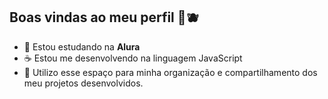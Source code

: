 ## Boas vindas ao meu perfil 💙🫐
* 📖 Estou estudando na **Alura** 
* ☕ Estou me desenvolvendo na linguagem JavaScript
* 📌 Utilizo esse espaço para minha organização e compartilhamento dos meu projetos desenvolvidos.
